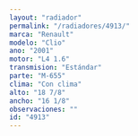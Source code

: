 ```yaml
---
layout: "radiador"
permalink: "/radiadores/4913/"
marca: "Renault"
modelo: "Clio"
ano: "2001"
motor: "L4 1.6"
transmision: "Estándar"
parte: "M-655"
clima: "Con clima"
alto: "18 7/8"
ancho: "16 1/8"
observaciones: ""
id: "4913"
---
```


